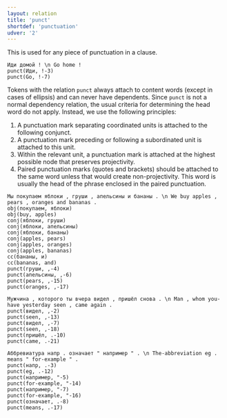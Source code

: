 ```yaml
---
layout: relation
title: 'punct'
shortdef: 'punctuation'
udver: '2'
---
```


This is used for any piece of punctuation in a clause.

~~~ sdparse
Иди домой ! \n Go home !
punct(Иди, !-3)
punct(Go, !-7)
~~~

Tokens with the relation `punct` always attach to content words (except in cases of ellipsis) and can never have dependents.
Since `punct` is not a normal dependency relation, the usual criteria for determining the head word do not apply. 
Instead, we use the following principles:

1. A punctuation mark separating coordinated units is attached to the following conjunct.
2. A punctuation mark preceding or following a subordinated unit is attached to this unit.
3. Within the relevant unit, a punctuation mark is attached at the highest possible node that preserves projectivity.
4. Paired punctuation marks (quotes and brackets) should be attached to the same word unless that would create non-projectivity. This word is usually the head of the phrase enclosed in the paired punctuation.

~~~ sdparse
Мы покупаем яблоки , груши , апельсины и бананы . \n We buy apples , pears , oranges and bananas .
obj(покупаем, яблоки)
obj(buy, apples)
conj(яблоки, груши)
conj(яблоки, апельсины)
conj(яблоки, бананы)
conj(apples, pears)
conj(apples, oranges)
conj(apples, bananas)
cc(бананы, и)
cc(bananas, and)
punct(груши, ,-4)
punct(апельсины, ,-6)
punct(pears, ,-15)
punct(oranges, ,-17)
~~~

~~~ sdparse
Мужчина , которого ты вчера видел , пришёл снова . \n Man , whom you-have yesterday seen , came again .
punct(видел, ,-2)
punct(seen, ,-13)
punct(видел, ,-7)
punct(seen, ,-18)
punct(пришёл, .-10)
punct(came, .-21)
~~~

~~~ sdparse
Аббревиатура напр . означает " например " . \n The-abbreviation eg . means " for-example " .
punct(напр, .-3)
punct(eg, .-12)
punct(например, "-5)
punct(for-example, "-14)
punct(например, "-7)
punct(for-example, "-16)
punct(означает, .-8)
punct(means, .-17)
~~~
<!-- Interlanguage links updated Pá kvě 14 11:09:21 CEST 2021 -->
